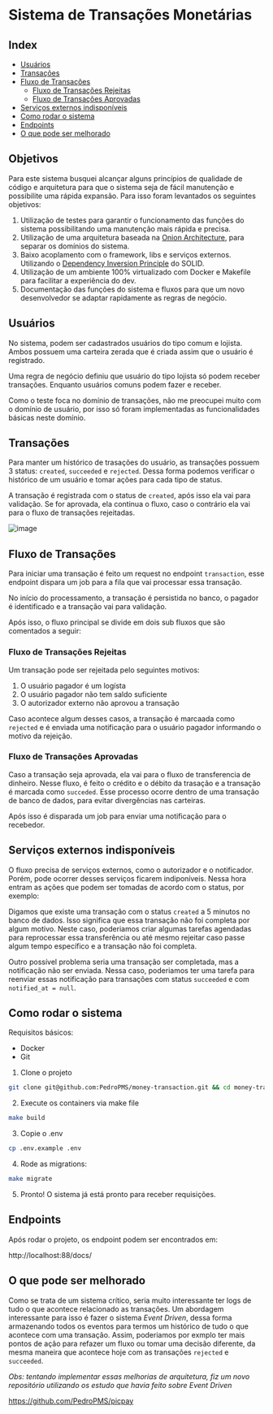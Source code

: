 # Sistema de Transações Monetárias

## Index
- [Usuários](#Usuários)
- [Transações](#Transações)
- [Fluxo de Transações](#Fluxo-de-Transações)
    - [Fluxo de Transações Rejeitas](#Fluxo-de-Transações-Rejeitas)
    - [Fluxo de Transações Aprovadas](#Fluxo-de-Transações-Aprovadas)
- [Serviços externos indisponíveis](#Serviços-externos-indisponíveis)
- [Como rodar o sistema](#como-rodar-o-sistema)
- [Endpoints](#endpoints)
- [O que pode ser melhorado](#o-que-pode-ser-melhorado)

## Objetivos

Para este sistema busquei alcançar alguns princípios de qualidade de código e arquitetura para que o sistema seja de fácil manutenção e possibilite uma rápida expansão.
Para isso foram levantados os seguintes objetivos:

1. Utilização de testes para garantir o funcionamento das funções do sistema possibilitando uma manutenção mais rápida e precisa.
2. Utilização de uma arquitetura baseada na [Onion Architecture](https://www.codeguru.com/csharp/understanding-onion-architecture/), para separar os domínios do sistema.
3. Baixo acoplamento com o framework, libs e serviços externos. Utilizando o [Dependency Inversion Principle](https://medium.com/desenvolvendo-com-paixao/o-que-%C3%A9-solid-o-guia-completo-para-voc%C3%AA-entender-os-5-princ%C3%ADpios-da-poo-2b937b3fc530) do SOLID.  
4. Utilização de um ambiente 100% virtualizado com Docker e Makefile para facilitar a experiência do dev.
5. Documentação das funções do sistema e fluxos para que um novo desenvolvedor se adaptar rapidamente as regras de negócio.

## Usuários

No sistema, podem ser cadastrados usuários do tipo comum e lojista. Ambos possuem uma carteira zerada que é criada assim que o usuário é registrado.

Uma regra de negócio definiu que usuário do tipo lojista só podem receber transações. Enquanto usuários comuns podem fazer e receber. 

Como o teste foca no domínio de transações, não me preocupei muito com o domínio de usuário, por isso só foram implementadas as funcionalidades básicas neste domínio. 

## Transações

Para manter um histórico de trasações do usuário, as transações possuem 3 status: `created`, `succeeded` e `rejected`. Dessa forma podemos verificar o histórico de um usuário e
tomar ações para cada tipo de status.

A transação é registrada com o status de `created`, após isso ela vai para validação. Se for aprovada, ela continua o fluxo, caso o contrário ela vai para o fluxo de transações rejeitadas.

![image](https://user-images.githubusercontent.com/48099126/215920551-1ddb6bc1-fe5c-4dd4-8c1b-8e5a63705a18.png)

## Fluxo de Transações

Para iniciar uma transação é feito um request no endpoint `transaction`, esse endpoint dispara um job para a fila que vai processar essa transação.

No início do processamento, a transação é persistida no banco, o pagador é identificado e a transação vai para validação.

Após isso, o fluxo principal se divide em dois sub fluxos que são comentados a seguir:

### Fluxo de Transações Rejeitas

Um transação pode ser rejeitada pelo seguintes motivos:

1. O usuário pagador é um logísta
2. O usuário pagador não tem saldo suficiente
3. O autorizador externo não aprovou a transação

Caso acontece algum desses casos, a transação é marcaada como `rejected` e é enviada uma notificação para o usuário pagador informando o motivo da rejeição.

### Fluxo de Transações Aprovadas

Caso a transação seja aprovada, ela vai para o fluxo de transferencia de dinheiro. Nesse fluxo, é feito o crédito e o débito da trasação e a transação é marcada como `succeded`.
Esse processo ocorre dentro de uma transação de banco de dados, para evitar divergências nas carteiras.

Após isso é disparada um job para enviar uma notificação para o recebedor.

## Serviços externos indisponíveis

O fluxo precisa de serviços externos, como o autorizador e o notificador. Porém, pode ocorrer desses serviços ficarem indiponíveis.
Nessa hora entram as ações que podem ser tomadas de acordo com o status, por exemplo:

Digamos que existe uma transação com o status `created` a 5 minutos no banco de dados. Isso significa que essa transação não foi completa por algum motivo.
Neste caso, poderiamos criar algumas tarefas agendadas para reprocessar essa transferência ou até mesmo rejeitar caso passe algum tempo específico e a transação não foi completa.

Outro possível problema seria uma transação ser completada, mas a notificação não ser enviada. Nessa caso, poderiamos ter uma tarefa para reenviar essas notificação para transações com
status `succeeded` e com `notified_at = null`.

## Como rodar o sistema

Requisitos básicos:
- Docker
- Git

1. Clone o projeto
```sh
git clone git@github.com:PedroPMS/money-transaction.git && cd money-transaction
```

2. Execute os containers via make file
```sh
make build
```

3. Copie o .env
```sh
cp .env.example .env
```

4. Rode as migrations:
```sh
make migrate
```

5. Pronto! O sistema já está pronto para receber requisições.

## Endpoints

Após rodar o projeto, os endpoint podem ser encontrados em:

http://localhost:88/docs/

## O que pode ser melhorado

Como se trata de um sistema crítico, seria muito interessante ter logs de tudo o que acontece relacionado as transações.
Um abordagem interessante para isso é fazer o sistema _Event Driven_, dessa forma armazenando todos os eventos para termos um histórico
de tudo o que acontece com uma transação. Assim, poderiamos por exmplo ter mais pontos de ação para refazer um fluxo ou tomar uma decisão diferente, 
da mesma maneira que acontece hoje com as transações `rejected` e `succeeded`.

*Obs: tentando implementar essas melhorias de arquitetura, fiz um novo repositório utilizando os estudo que havia feito sobre Event Driven*

https://github.com/PedroPMS/picpay
